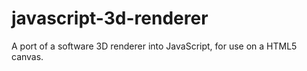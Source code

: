 javascript-3d-renderer
======================

A port of a software 3D renderer into JavaScript, for use on a HTML5 canvas.
